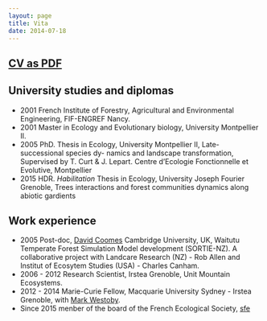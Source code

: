 ```yaml
---
layout: page
title: Vita
date: 2014-07-18
---
```


<h2> <a href="{{ url }}/pdfs/CV.pdf">CV as PDF</a>  </h2>


University studies and diplomas
---------

* 2001 French Institute of Forestry, Agricultural and Environmental Engineering, FIF-ENGREF Nancy.
* 2001 Master in Ecology and Evolutionary biology, University Montpellier II.
* 2005 PhD. Thesis in Ecology, University Montpellier II, Late- successional species dy- namics and landscape transformation, Supervised by T. Curt & J. Lepart.
Centre d’Ecologie Fonctionnelle et Evolutive, Montpellier
* 2015 HDR. *Habilitation* Thesis in Ecology, University Joseph Fourier Grenoble, Trees interactions and forest communities dynamics along abiotic gardients


Work experience
----------

* 2005 Post-doc, [David Coomes](http://www.plantsci.cam.ac.uk/directory/coomes-david) Cambridge University, UK, Waitutu Temperate
  Forest Simulation Model development (SORTIE-NZ). A collaborative
  project with Landcare Research (NZ) - Rob Allen and Institut of
  Ecosytem Studies (USA) - Charles Canham.
* 2006 - 2012 Research Scientist, Irstea Grenoble, Unit Mountain Ecosystems.
* 2012 - 2014 Marie-Curie Fellow, Macquarie University Sydney - Irstea
  Grenoble, with [Mark Westoby](http://bio.mq.edu.au/research/groups/ecology/westoby/mark.htm).
* Since 2015 menber of the board of the French Ecological Society, [sfe](https://www.sfecologie.org/)

<!-- Supervision -->
<!-- ---------- -->

<!-- *PhD* -->

<!-- * Thomas Bourdier (third supervisor) - 2016. Size -->
<!--   inequality and forest productivity. Université Grenoble Alpes. -->
<!-- * Emmanuel Defossez (main supervisor) - 2012. Climate change and -->
<!--   tree recruitment in mountain forest. Université Joseph Fourier, -->
<!--   Grenoble I. -->
<!-- * Ghislain Vieilledent (third supervisor) - 2009. Structuring -->
<!--   uncertainty and variability of ecological processes in forest -->
<!--   dynamics models – Application to Silver Fir and Norway Spruce -->
<!--   coexistence. Université Joseph Fourier, -->
<!--   Grenoble I. -->


<!-- *Post-Doc* -->

<!-- * Flore Viard-Cretat, 2010-2012. Climate, functional composition and diversity drive forest productivity in the French Alps. -->
<!-- * Katalyn Csillery, 2011-2012. Hierarchical Bayesian -->
<!--   models to estimate size, competition and climate effect on tree mortality. -->


<!-- *Master I* -->

<!-- * Guillaume Consoli, Pine recruitment, -->
<!--   vegetation competition and climate change. -->
<!-- * Jeanne Pottier, Tree recruitment along an elevation gradient. -->
